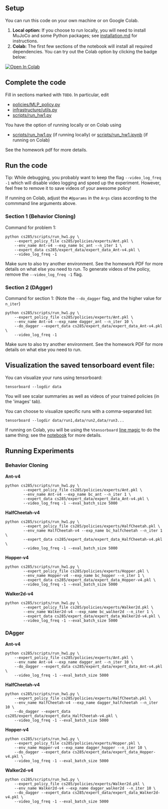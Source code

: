 ## Setup

You can run this code on your own machine or on Google Colab. 

1. **Local option:** If you choose to run locally, you will need to install MuJoCo and some Python packages; see [installation.md](installation.md) for instructions.
2. **Colab:** The first few sections of the notebook will install all required dependencies. You can try out the Colab option by clicking the badge below:

[![Open In Colab](https://colab.research.google.com/assets/colab-badge.svg)](https://colab.research.google.com/github/berkeleydeeprlcourse/homework_fall2023/blob/master/hw1/cs285/scripts/run_hw1.ipynb)

## Complete the code

Fill in sections marked with `TODO`. In particular, edit
 - [policies/MLP_policy.py](cs285/policies/MLP_policy.py)
 - [infrastructure/utils.py](cs285/infrastructure/utils.py)
 - [scripts/run_hw1.py](cs285/scripts/run_hw1.py)

You have the option of running locally or on Colab using
 - [scripts/run_hw1.py](cs285/scripts/run_hw1.py) (if running locally) or [scripts/run_hw1.ipynb](cs285/scripts/run_hw1.ipynb) (if running on Colab)

See the homework pdf for more details.

## Run the code

Tip: While debugging, you probably want to keep the flag `--video_log_freq -1` which will disable video logging and speed up the experiment. However, feel free to remove it to save videos of your awesome policy!

If running on Colab, adjust the `#@params` in the `Args` class according to the commmand line arguments above.

### Section 1 (Behavior Cloning)
Command for problem 1:

```
python cs285/scripts/run_hw1.py \
	--expert_policy_file cs285/policies/experts/Ant.pkl \
	--env_name Ant-v4 --exp_name bc_ant --n_iter 1 \
	--expert_data cs285/expert_data/expert_data_Ant-v4.pkl \
	--video_log_freq -1
```

Make sure to also try another environment.
See the homework PDF for more details on what else you need to run.
To generate videos of the policy, remove the `--video_log_freq -1` flag.

### Section 2 (DAgger)
Command for section 1:
(Note the `--do_dagger` flag, and the higher value for `n_iter`)

```
python cs285/scripts/run_hw1.py \
    --expert_policy_file cs285/policies/experts/Ant.pkl \
    --env_name Ant-v4 --exp_name dagger_ant --n_iter 10 \
    --do_dagger --expert_data cs285/expert_data/expert_data_Ant-v4.pkl \
	--video_log_freq -1
```

Make sure to also try another environment.
See the homework PDF for more details on what else you need to run.

## Visualization the saved tensorboard event file:

You can visualize your runs using tensorboard:
```
tensorboard --logdir data
```

You will see scalar summaries as well as videos of your trained policies (in the 'images' tab).

You can choose to visualize specific runs with a comma-separated list:
```
tensorboard --logdir data/run1,data/run2,data/run3...
```

If running on Colab, you will be using the `%tensorboard` [line magic](https://ipython.readthedocs.io/en/stable/interactive/magics.html) to do the same thing; see the [notebook](cs285/scripts/run_hw1.ipynb) for more details.

## Running Experiments

### Behavior Cloning

**Ant-v4**
```
python cs285/scripts/run_hw1.py \
        --expert_policy_file cs285/policies/experts/Ant.pkl \
        --env_name Ant-v4 --exp_name bc_ant --n_iter 1 \
        --expert_data cs285/expert_data/expert_data_Ant-v4.pkl \
        --video_log_freq -1 --eval_batch_size 5000
```

**HalfCheetah-v4**
```
python cs285/scripts/run_hw1.py \
        --expert_policy_file cs285/policies/experts/HalfCheetah.pkl \
        --env_name HalfCheetah-v4 --exp_name bc_halfcheetah --n_iter 1 \
        --expert_data cs285/expert_data/expert_data_HalfCheetah-v4.pkl \
        --video_log_freq -1 --eval_batch_size 5000
```

**Hopper-v4**
```
python cs285/scripts/run_hw1.py \
        --expert_policy_file cs285/policies/experts/Hopper.pkl \
        --env_name Hopper-v4 --exp_name bc_hopper --n_iter 1 \
        --expert_data cs285/expert_data/expert_data_Hopper-v4.pkl \
        --video_log_freq -1 --eval_batch_size 5000
```

**Walker2d-v4**
```
python cs285/scripts/run_hw1.py \
        --expert_policy_file cs285/policies/experts/Walker2d.pkl \
        --env_name Walker2d-v4 --exp_name bc_walker2d --n_iter 1 \
        --expert_data cs285/expert_data/expert_data_Walker2d-v4.pkl \
        --video_log_freq -1 --eval_batch_size 5000
```
### DAgger

**Ant-v4**
```
python cs285/scripts/run_hw1.py \
    --expert_policy_file cs285/policies/experts/Ant.pkl \
    --env_name Ant-v4 --exp_name dagger_ant --n_iter 10 \
    --do_dagger --expert_data cs285/expert_data/expert_data_Ant-v4.pkl \
    --video_log_freq -1 --eval_batch_size 5000
```

**HalfCheetah-v4**
```
python cs285/scripts/run_hw1.py \
    --expert_policy_file cs285/policies/experts/HalfCheetah.pkl \
    --env_name HalfCheetah-v4 --exp_name dagger_halfcheetah --n_iter 10 \
    --do_dagger --expert_data cs285/expert_data/expert_data_HalfCheetah-v4.pkl \
    --video_log_freq -1 --eval_batch_size 5000
```

**Hopper-v4**
```
python cs285/scripts/run_hw1.py \
    --expert_policy_file cs285/policies/experts/Hopper.pkl \
    --env_name Hopper-v4 --exp_name dagger_hopper --n_iter 10 \
    --do_dagger --expert_data cs285/expert_data/expert_data_Hopper-v4.pkl \
    --video_log_freq -1 --eval_batch_size 5000
```

**Walker2d-v4**
```
python cs285/scripts/run_hw1.py \
    --expert_policy_file cs285/policies/experts/Walker2d.pkl \
    --env_name Walker2d-v4 --exp_name dagger_walker2d --n_iter 10 \
    --do_dagger --expert_data cs285/expert_data/expert_data_Walker2d-v4.pkl \
    --video_log_freq -1 --eval_batch_size 5000
```